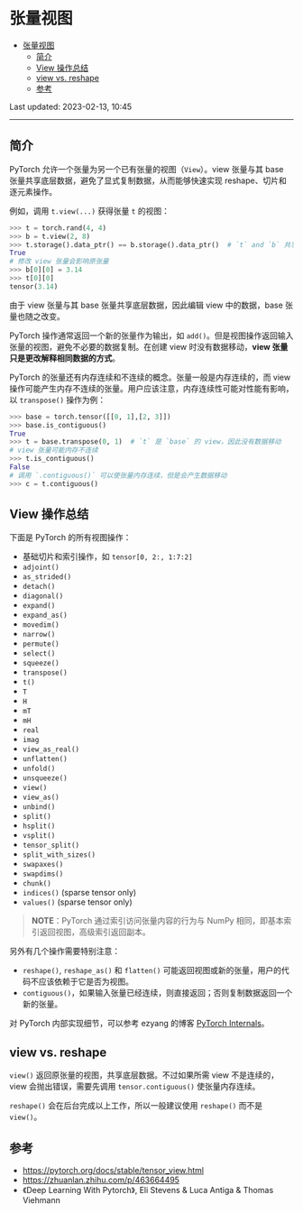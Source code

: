 # 张量视图

- [张量视图](#张量视图)
  - [简介](#简介)
  - [View 操作总结](#view-操作总结)
  - [view vs. reshape](#view-vs-reshape)
  - [参考](#参考)

Last updated: 2023-02-13, 10:45
****

## 简介

PyTorch 允许一个张量为另一个已有张量的视图（`View`）。view 张量与其 base 张量共享底层数据，避免了显式复制数据，从而能够快速实现 reshape、切片和逐元素操作。

例如，调用 `t.view(...)` 获得张量 `t` 的视图：

```python
>>> t = torch.rand(4, 4)
>>> b = t.view(2, 8)
>>> t.storage().data_ptr() == b.storage().data_ptr()  # `t` and `b` 共享底层数据
True
# 修改 view 张量会影响原张量
>>> b[0][0] = 3.14
>>> t[0][0]
tensor(3.14)
```

由于 view 张量与其 base 张量共享底层数据，因此编辑 view 中的数据，base 张量也随之改变。

PyTorch 操作通常返回一个新的张量作为输出，如 `add()`。但是视图操作返回输入张量的视图，避免不必要的数据复制。在创建 view 时没有数据移动，**view 张量只是更改解释相同数据的方式**。

PyTorch 的张量还有内存连续和不连续的概念。张量一般是内存连续的，而 view 操作可能产生内存不连续的张量。用户应该注意，内存连续性可能对性能有影响，以 `transpose()` 操作为例：

```python
>>> base = torch.tensor([[0, 1],[2, 3]])
>>> base.is_contiguous()
True
>>> t = base.transpose(0, 1)  # `t` 是 `base` 的 view，因此没有数据移动
# view 张量可能内存不连续
>>> t.is_contiguous()
False
# 调用 `.contiguous()` 可以使张量内存连续，但是会产生数据移动
>>> c = t.contiguous()
```

## View 操作总结

下面是 PyTorch 的所有视图操作：

- 基础切片和索引操作，如 `tensor[0, 2:, 1:7:2]`
- `adjoint()`
- `as_strided()`
- `detach()`
- `diagonal()`
- `expand()`
- `expand_as()`
- `movedim()`
- `narrow()`
- `permute()`
- `select()`
- `squeeze()`
- `transpose()`
- `t()`
- `T`
- `H`
- `mT`
- `mH`
- `real`
- `imag`
- `view_as_real()`
- `unflatten()`
- `unfold()`
- `unsqueeze()`
- `view()`
- `view_as()`
- `unbind()`
- `split()`
- `hsplit()`
- `vsplit()`
- `tensor_split()`
- `split_with_sizes()`
- `swapaxes()`
- `swapdims()`
- `chunk()`
- `indices()` (sparse tensor only)
- `values()` (sparse tensor only)

> **NOTE**：PyTorch 通过索引访问张量内容的行为与 NumPy 相同，即基本索引返回视图，高级索引返回副本。

另外有几个操作需要特别注意：

- `reshape()`, `reshape_as()` 和 `flatten()` 可能返回视图或新的张量，用户的代码不应该依赖于它是否为视图。
- `contiguous()`，如果输入张量已经连续，则直接返回；否则复制数据返回一个新的张量。 

对 PyTorch 内部实现细节，可以参考 ezyang 的博客 [PyTorch Internals](http://blog.ezyang.com/2019/05/pytorch-internals/)。

## view vs. reshape

`view()` 返回原张量的视图，共享底层数据。不过如果所需 view 不是连续的，view 会抛出错误，需要先调用 `tensor.contiguous()` 使张量内存连续。

`reshape()` 会在后台完成以上工作，所以一般建议使用 `reshape()` 而不是 `view()`。

## 参考

- https://pytorch.org/docs/stable/tensor_view.html
- https://zhuanlan.zhihu.com/p/463664495
- 《Deep Learning With Pytorch》, Eli Stevens & Luca Antiga & Thomas Viehmann
